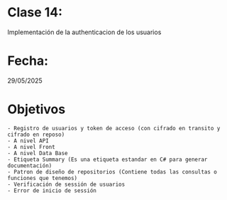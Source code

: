 # Clase 14: 
Implementación de la authenticacion de los usuarios 

# Fecha: 
29/05/2025

# Objetivos
    - Registro de usuarios y token de acceso (con cifrado en transito y cifrado en reposo)
    - A nivel API
    - A nivel Front 
    - A nivel Data Base
    - Etiqueta Summary (Es una etiqueta estandar en C# para generar documentación)
    - Patron de diseño de repositorios (Contiene todas las consultas o funciones que tenemos)
    - Verificación de sessión de usuarios
    - Error de inicio de sessión